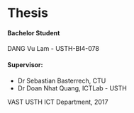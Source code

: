 # Thesis
 
#### Bachelor Student
DANG Vu Lam - USTH-BI4-078

#### Supervisor:
 - Dr Sebastian Basterrech, CTU  
 - Dr Doan Nhat Quang, ICTLab - USTH
            

VAST USTH ICT Department, 2017
